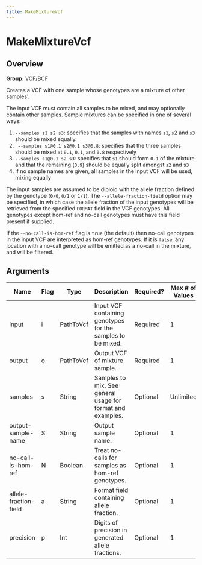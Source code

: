 ```yaml
---
title: MakeMixtureVcf
---
```


# MakeMixtureVcf

## Overview
**Group:** VCF/BCF

Creates a VCF with one sample whose genotypes are a mixture of other samples'.

The input VCF must contain all samples to be mixed, and may optionally contain other samples.
Sample mixtures can be specified in one of several ways:

  1. `--samples s1 s2 s3`: specifies that the samples with names `s1`, `s`2 and `s3` should be mixed equally.
  2. ` --samples s1@0.1 s2@0.1 s3@0.8`: specifies that the three samples should be mixed at `0.1`, `0.1`, and `0.8`
                                        respectively
  3. `--samples s1@0.1 s2 s3`: specifies that `s1` should form `0.1` of the mixture and that the remaining (`0.9`)
                               should be equally split amongst `s2` and s`3`
  4. If no sample names are given, all samples in the input VCF will be used, mixing equally

The input samples are assumed to be diploid with the allele fraction defined by the genotype (`0/0`, `0/1` or `1/1`).
The `--allele-fraction-field` option may be specified, in which case the allele fraction of the input genotypes
will be retrieved from the specified `FORMAT` field in the VCF genotypes.  All genotypes except hom-ref and
no-call genotypes must have this field present if supplied.

If the --`no-call-is-hom-ref` flag is `true` (the default) then no-call genotypes in the input VCF are interpreted
as hom-ref genotypes.  If it is `false`, any location with a no-call genotype will be emitted as a no-call in
the mixture, and will be filtered.

## Arguments

|Name|Flag|Type|Description|Required?|Max # of Values|Default Value(s)|
|----|----|----|-----------|---------|---------------|----------------|
|input|i|PathToVcf|Input VCF containing genotypes for the samples to be mixed.|Required|1||
|output|o|PathToVcf|Output VCF of mixture sample.|Required|1||
|samples|s|String|Samples to mix. See general usage for format and examples.|Optional|Unlimited||
|output-sample-name|S|String|Output sample name.|Optional|1|mixture|
|no-call-is-hom-ref|N|Boolean|Treat no-calls for samples as hom-ref genotypes.|Optional|1|true|
|allele-fraction-field|a|String|Format field containing allele fraction.|Optional|1||
|precision|p|Int|Digits of precision in generated allele fractions.|Optional|1|5|

